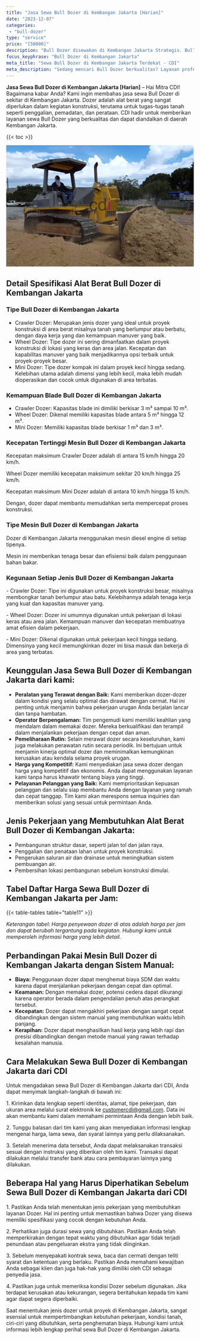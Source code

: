 ```yaml
---
title: "Jasa Sewa Bull Dozer di Kembangan Jakarta [Harian]"
date: "2023-12-07"
categories:
 - "bull-dozer"
type: "service"
price: "[50000]"
description: "Bull Dozer disewakan di Kembangan Jakarta Strategis. Bull Dozer ini menjadi solusi utama dalam proyek pembangunan sebagai peralatan konstruksi powerful dan efisien. Hubungi kami untuk informasi lebih detail."
focus_keyphrase: "Bull Dozer di Kembangan Jakarta"
meta_title: "Sewa Bull Dozer di Kembangan Jakarta Terdekat - CDI"
meta_description: "Sedang mencari Bull Dozer berkualitas? Layanan profesional kami siap melayani dengan harga kompetitif. Klik untuk info lebih lanjut."
---
```


**Jasa Sewa Bull Dozer di Kembangan Jakarta [Harian]** – Hai Mitra CDI! Bagaimana kabar Anda? Kami ingin membahas jasa sewa Bull Dozer di sekitar di Kembangan Jakarta. Dozer adalah alat berat yang sangat diperlukan dalam kegiatan konstruksi, terutama untuk tugas-tugas tanah seperti penggalian, pemadatan, dan perataan. CDI hadir untuk memberikan layanan sewa Bull Dozer yang berkualitas dan dapat diandalkan di daerah Kembangan Jakarta.

{{< toc >}}

![Jasa Sewa Bull Dozer di Kembangan Jakarta [Harian]](/images/bull-dozer/bull-dozer-19.jpg)

## Detail Spesifikasi Alat Berat Bull Dozer di Kembangan Jakarta

### Tipe Bull Dozer di Kembangan Jakarta

*   Crawler Dozer: Merupakan jenis dozer yang ideal untuk proyek konstruksi di area berat misalnya tanah yang berlumpur atau berbatu, dengan daya kerja yang dan kemampuan manuver yang baik.
*   Wheel Dozer: Tipe dozer ini sering dimanfaatkan dalam proyek konstruksi di lokasi yang keras dan area jalan. Kecepatan dan kapabilitas manuver yang baik menjadikannya opsi terbaik untuk proyek-proyek besar.
*   Mini Dozer: Tipe dozer kompak ini dalam proyek kecil hingga sedang. Kelebihan utama adalah dimensi yang lebih kecil, maka lebih mudah dioperasikan dan cocok untuk digunakan di area terbatas.

### Kemampuan Blade Bull Dozer di Kembangan Jakarta

*   Crawler Dozer: Kapasitas blade ini dimiliki berkisar 3 m³ sampai 10 m³.
*   Wheel Dozer: Dikenal memiliki kapasitas blade antara 5 m³ hingga 12 m³.
*   Mini Dozer: Memiliki kapasitas blade berkisar 1 m³ dan 3 m³.

### Kecepatan Tertinggi Mesin Bull Dozer di Kembangan Jakarta

Kecepatan maksimum Crawler Dozer adalah di antara 15 km/h hingga 20 km/h.

Wheel Dozer memiliki kecepatan maksimum sekitar 20 km/h hingga 25 km/h.

Kecepatan maksimum Mini Dozer adalah di antara 10 km/h hingga 15 km/h.

Dengan, dozer dapat membantu memudahkan serta mempercepat proses konstruksi.

### Tipe Mesin Bull Dozer di Kembangan Jakarta

Dozer di Kembangan Jakarta menggunakan mesin diesel engine di setiap tipenya.

Mesin ini memberikan tenaga besar dan efisiensi baik dalam penggunaan bahan bakar.

### Kegunaan Setiap Jenis Bull Dozer di Kembangan Jakarta

\- Crawler Dozer: Tipe ini digunakan untuk proyek konstruksi besar, misalnya membongkar tanah berlumpur atau batu. Kelebihannya adalah tenaga kerja yang kuat dan kapasitas manuver yang.

\- Wheel Dozer: Dozer ini umumnya digunakan untuk pekerjaan di lokasi keras atau area jalan. Kemampuan manuver dan kecepatan membuatnya amat efisien dalam pekerjaan.

\- Mini Dozer: Dikenal digunakan untuk pekerjaan kecil hingga sedang. Dimensinya yang kecil memungkinkan dozer ini bisa masuk dan bekerja di area yang terbatas.

## Keunggulan Jasa Sewa Bull Dozer di Kembangan Jakarta dari kami:

*   **Peralatan yang Terawat dengan Baik:** Kami memberikan dozer-dozer dalam kondisi yang selalu optimal dan dirawat dengan cermat. Hal ini penting untuk menjamin bahwa pekerjaan urugan Anda berjalan lancar dan tanpa hambatan.
*   **Operator Berpengalaman:** Tim pengemudi kami memiliki keahlian yang mendalam dalam memakai dozer. Mereka berkualifikasi dan terampil dalam menjalankan pekerjaan dengan cepat dan aman.
*   **Pemeliharaan Rutin:** Selain merawat dozer secara keseluruhan, kami juga melakukan perawatan rutin secara periodik. Ini bertujuan untuk menjamin kinerja optimal dozer dan meminimalkan kemungkinan kerusakan atau kendala selama proyek urugan.
*   **Harga yang Kompetitif:** Kami menyediakan jasa sewa dozer dengan harga yang kompetitif dan ekonomis. Anda dapat menggunakan layanan kami tanpa harus khawatir tentang biaya yang tinggi.
*   **Pelayanan Pelanggan yang Baik:** Kami memprioritaskan kepuasan pelanggan dan selalu siap membantu Anda dengan layanan yang ramah dan cepat tanggap. Tim kami akan merespons semua inquiries dan memberikan solusi yang sesuai untuk permintaan Anda.

## Jenis Pekerjaan yang Membutuhkan Alat Berat Bull Dozer di Kembangan Jakarta:

*   Pembangunan struktur dasar, seperti jalan tol dan jalan raya.
*   Penggalian dan penataan lahan untuk proyek konstruksi.
*   Pengerukan saluran air dan drainase untuk meningkatkan sistem pembuangan air.
*   Pembersihan lokasi pembangunan sebelum konstruksi dimulai.

## Tabel Daftar Harga Sewa Bull Dozer di Kembangan Jakarta per Jam:

{{< table-tables table="table11" >}}

_Keterangan tabel: Harga penyewaan dozer di atas adalah harga per jam dan dapat berubah tergantung pada kegiatan. Hubungi kami untuk memperoleh informasi harga yang lebih detail._

## Perbandingan Pakai Mesin Bull Dozer di Kembangan Jakarta dengan Sistem Manual:

*   **Biaya:** Penggunaan dozer dapat menghemat biaya SDM dan waktu karena dapat menjalankan pekerjaan dengan cepat dan optimal.
*   **Keamanan:** Dengan memakai dozer, potensi cedera dapat dikurangi karena operator berada dalam pengendalian penuh atas perangkat tersebut.
*   **Kecepatan:** Dozer dapat mengakhiri pekerjaan dengan sangat cepat dibandingkan dengan sistem manual yang membutuhkan waktu lebih panjang.
*   **Kerapihan:** Dozer dapat menghasilkan hasil kerja yang lebih rapi dan presisi dibandingkan dengan metode manual yang rawan terhadap kesalahan manusia.

## Cara Melakukan Sewa Bull Dozer di Kembangan Jakarta dari CDI

Untuk mengadakan sewa Bull Dozer di Kembangan Jakarta dari CDI, Anda dapat menyimak langkah-langkah di bawah ini:

1\.  Kirimkan data lengkap seperti identitas, alamat, tipe pekerjaan, dan ukuran area melalui surat elektronik ke customercdi@gmail.com. Data ini akan membantu kami dalam memahami permintaan Anda dengan lebih baik.

2\.  Tunggu balasan dari tim kami yang akan menyediakan informasi lengkap mengenai harga, lama sewa, dan syarat lainnya yang perlu dilaksanakan.

3\.  Setelah menerima data tersebut, Anda dapat melaksanakan transaksi sesuai dengan instruksi yang diberikan oleh tim kami. Transaksi dapat dilakukan melalui transfer bank atau cara pembayaran lainnya yang dilakukan.

## Beberapa Hal yang Harus Diperhatikan Sebelum Sewa Bull Dozer di Kembangan Jakarta dari CDI

1\.  Pastikan Anda telah menentukan jenis pekerjaan yang membutuhkan layanan Dozer. Hal ini penting untuk memastikan bahwa Dozer yang disewa memiliki spesifikasi yang cocok dengan kebutuhan Anda.

2\.  Perhatikan juga durasi sewa yang dibutuhkan. Pastikan Anda telah memperkirakan dengan tepat waktu yang dibutuhkan agar tidak terjadi penundaan atau pengeluaran ekstra yang tidak diinginkan.

3\.  Sebelum menyepakati kontrak sewa, baca dan cermati dengan teliti syarat dan ketentuan yang berlaku. Pastikan Anda memahami kewajiban Anda sebagai klien dan juga hak-hak yang dimiliki oleh CDI sebagai penyedia jasa.

4\.  Pastikan juga untuk memeriksa kondisi Dozer sebelum digunakan. Jika terdapat kerusakan atau kekurangan, segera beritahukan kepada tim kami agar dapat segera diperbaiki.

Saat menentukan jenis dozer untuk proyek di Kembangan Jakarta, sangat esensial untuk mempertimbangkan kebutuhan pekerjaan, kondisi tanah, ciri-ciri yang dibutuhkan, serta penghematan biaya. Hubungi kami untuk informasi lebih lengkap perihal sewa Bull Dozer di Kembangan Jakarta.